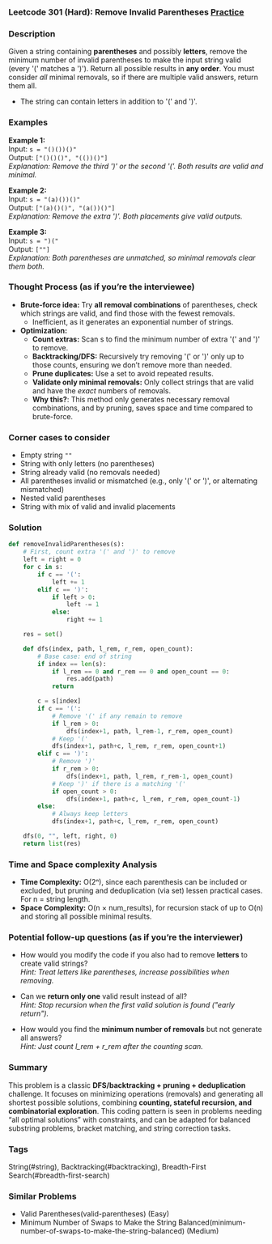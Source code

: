 ### Leetcode 301 (Hard): Remove Invalid Parentheses [Practice](https://leetcode.com/problems/remove-invalid-parentheses)

### Description  
Given a string containing **parentheses** and possibly **letters**, remove the minimum number of invalid parentheses to make the input string valid (every '(' matches a ')'). Return all possible results in **any order**. You must consider *all* minimal removals, so if there are multiple valid answers, return them all.  
- The string can contain letters in addition to '(' and ')'.

### Examples  

**Example 1:**  
Input: `s = "()())()"`  
Output: `["()()()", "(())()"]`  
*Explanation: Remove the third ')' or the second '('. Both results are valid and minimal.*

**Example 2:**  
Input: `s = "(a)())()"`  
Output: `["(a)()()", "(a())()"]`  
*Explanation: Remove the extra ')'. Both placements give valid outputs.*

**Example 3:**  
Input: `s = ")("`  
Output: `[""]`  
*Explanation: Both parentheses are unmatched, so minimal removals clear them both.*

### Thought Process (as if you’re the interviewee)  
- **Brute-force idea:** Try **all removal combinations** of parentheses, check which strings are valid, and find those with the fewest removals.
    - Inefficient, as it generates an exponential number of strings.
- **Optimization:**
    - **Count extras:** Scan s to find the minimum number of extra '(' and ')' to remove.
    - **Backtracking/DFS:** Recursively try removing '(' or ')' only up to those counts, ensuring we don’t remove more than needed.  
    - **Prune duplicates:** Use a set to avoid repeated results.
    - **Validate only minimal removals:** Only collect strings that are valid and have the *exact* numbers of removals.
    - **Why this?**: This method only generates necessary removal combinations, and by pruning, saves space and time compared to brute-force.

### Corner cases to consider  
- Empty string `""`
- String with only letters (no parentheses)
- String already valid (no removals needed)
- All parentheses invalid or mismatched (e.g., only '(' or ')', or alternating mismatched)
- Nested valid parentheses
- String with mix of valid and invalid placements

### Solution

```python
def removeInvalidParentheses(s):
    # First, count extra '(' and ')' to remove
    left = right = 0
    for c in s:
        if c == '(':
            left += 1
        elif c == ')':
            if left > 0:
                left -= 1
            else:
                right += 1

    res = set()

    def dfs(index, path, l_rem, r_rem, open_count):
        # Base case: end of string
        if index == len(s):
            if l_rem == 0 and r_rem == 0 and open_count == 0:
                res.add(path)
            return

        c = s[index]
        if c == '(':
            # Remove '(' if any remain to remove
            if l_rem > 0:
                dfs(index+1, path, l_rem-1, r_rem, open_count)
            # Keep '('
            dfs(index+1, path+c, l_rem, r_rem, open_count+1)
        elif c == ')':
            # Remove ')'
            if r_rem > 0:
                dfs(index+1, path, l_rem, r_rem-1, open_count)
            # Keep ')' if there is a matching '('
            if open_count > 0:
                dfs(index+1, path+c, l_rem, r_rem, open_count-1)
        else:
            # Always keep letters
            dfs(index+1, path+c, l_rem, r_rem, open_count)

    dfs(0, "", left, right, 0)
    return list(res)
```

### Time and Space complexity Analysis  

- **Time Complexity:** O(2ⁿ), since each parenthesis can be included or excluded, but pruning and deduplication (via set) lessen practical cases. For n = string length.
- **Space Complexity:** O(n × num_results), for recursion stack of up to O(n) and storing all possible minimal results.

### Potential follow-up questions (as if you’re the interviewer)  

- How would you modify the code if you also had to remove **letters** to create valid strings?  
  *Hint: Treat letters like parentheses, increase possibilities when removing.*

- Can we **return only one** valid result instead of all?  
  *Hint: Stop recursion when the first valid solution is found ("early return").*

- How would you find the **minimum number of removals** but not generate all answers?  
  *Hint: Just count l_rem + r_rem after the counting scan.*

### Summary
This problem is a classic **DFS/backtracking + pruning + deduplication** challenge. It focuses on minimizing operations (removals) and generating all shortest possible solutions, combining **counting, stateful recursion, and combinatorial exploration**. This coding pattern is seen in problems needing “all optimal solutions” with constraints, and can be adapted for balanced substring problems, bracket matching, and string correction tasks.

### Tags
String(#string), Backtracking(#backtracking), Breadth-First Search(#breadth-first-search)

### Similar Problems
- Valid Parentheses(valid-parentheses) (Easy)
- Minimum Number of Swaps to Make the String Balanced(minimum-number-of-swaps-to-make-the-string-balanced) (Medium)